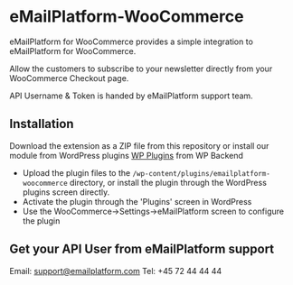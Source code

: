 # eMailPlatform-WooCommerce

eMailPlatform  for WooCommerce provides a simple integration to eMailPlatform for WooCommerce.

Allow the customers to subscribe to your newsletter directly from your WooCommerce Checkout page.

API Username & Token is handed by eMailPlatform support team.

## Installation

Download the extension as a ZIP file from this repository or install our module from WordPress plugins [WP Plugins](https://wordpress.org/plugins/emailplatform-woocommerce/) from WP Backend

- Upload the plugin files to the `/wp-content/plugins/emailplatform-woocommerce` directory, or install the plugin through the WordPress plugins screen directly.
- Activate the plugin through the 'Plugins' screen in WordPress
- Use the WooCommerce->Settings->eMailPlatform screen to configure the plugin

## Get your API User from eMailPlatform support

Email: support@emailplatform.com
Tel: +45 72 44 44 44
